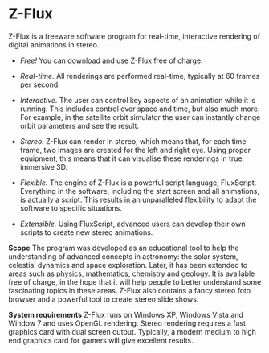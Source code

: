 Z-Flux
======



Z-Flux is a freeware software program for real-time, interactive rendering of digital animations in stereo.

* *Free!* You can download and use Z-Flux free of charge.

* *Real-time.* All renderings are performed real-time, typically at 60 frames per second.

* *Interactive.* The user can control key aspects of an animation while it is running.
    This includes control over space and time, but also much more. For example, in the satellite orbit simulator the user can instantly change orbit parameters and see the result.

* *Stereo.* Z-Flux can render in stereo, which means that, for each time frame, two images are created for
    the left and right eye. Using proper equipment, this means that it can visualise these renderings in true,
    immersive 3D.

* *Flexible.* The engine of Z-Flux is a powerful script language, FluxScript.
    Everything in the software, including the start screen and all animations, is actually a script.
    This results in an unparalleled flexibility to adapt the software to specific situations.

* *Extensible.* Using FluxScript, advanced users can develop their own scripts to create new stereo animations.

**Scope**
The program was developed as an educational tool to help the understanding of advanced concepts in astronomy:
the solar system, celestial dynamics and space exploration.
Later, it has been extended to areas such as physics, mathematics, chemistry and geology.
It is available free of charge, in the hope that it will help people to better understand some fascinating
topics in these areas.
Z-Flux also contains a fancy stereo foto browser and a powerful tool to create stereo slide shows.

**System requirements**
Z-Flux runs on Windows XP, Windows Vista and Window 7 and uses OpenGL rendering.
Stereo rendering requires a fast graphics card with dual screen output.
Typically, a modern medium to high end graphics card for gamers will give excellent results. 
